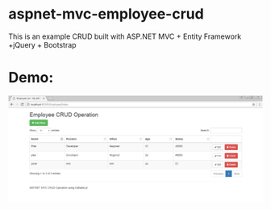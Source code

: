 # aspnet-mvc-employee-crud
This is an example CRUD built with ASP.NET MVC + Entity Framework +jQuery + Bootstrap

# Demo:

![Demo](/screenshot/screenshot.PNG "Demo")
